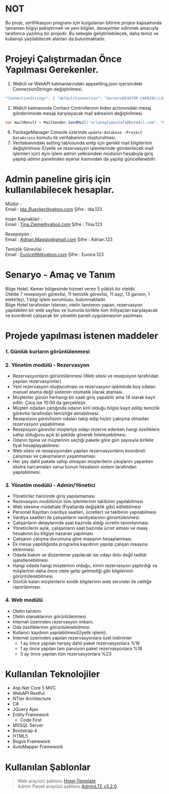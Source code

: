 # NOT
Bu proje, sertifikasyon programı için kurgulanan bitirme projesi kapsamında tamamen bilgiyi pekiştirmek ve yeni bilgiler, deneyimler edinmek amacıyla tarafımca yazılmış bir projedir. Bu sebeple geliştirilebilecek, daha temiz ve kullanışlı yazılabilecek alanları da bulunmaktadır.
# Projeyi Çalıştırmadan Önce Yapılması Gerekenler.

1. WebUI ve WebAPI katmanlarındaki appsetting.json içerisindeki ConnectionStringin değiştirilmesi.<br>
```csharp
"ConnectionStrings": { "defaultConnection": "Server=DESKTOP-CAP6I0L\\SQLEXPRESS; Database=BilgeHotelDB; Trusted_Connection=True" }
```
2. WebUI katmanında Contact Controllerının Index actionındaki mesaj gönderiminde mesajı karşılayacak mail adresinin değiştirilmesi.<br>
```csharp
var mailResult = MailSender.SendMail("arlanoglumustafa@hotmail.com", "Müşteri İletişim", message, setting);
```
6. PackageManager Console üzerinde ```update-database -Project DataAccess``` komutu ile veritabanının oluşturulması.<br>
7. Veritabanındaki setting tablosunda smtp için gerekli mail bilgilerinin değiştirilmesi (Üyelik ve rezervasyon işlemlerinde gönderilecek mail işlemleri için) Aynı işlem admin yetkisindeki müdürün hesabıyla giriş yapılıp admin panelinden ayarlar kısmından da yapılıp güncellenebilir.<br>

# Admin paneline giriş için kullanılabilecek hesaplar.
Müdür : <br>
Email : Ida_Ruecker@yahoo.com	Şifre : Ida.123<br>

Insan Kaynaklari : <br>
Email : Tina.Zieme@yahoo.com		Şifre : Tina.123<br>

Resepsiyon : <br>
Email : Adrian.Maggio@gmail.com	Şifre : Adrian.123<br>

Temizlik Görevlisi : <br>
Email : Eunice96@yahoo.com		Şifre : Eunice.123

# Senaryo - Amaç ve Tanım
Bilge Hotel, Kemer bölgesinde hizmet veren 5 yıldızlı bir oteldir. <br>
Otelde 7 resepsiyon görevlisi, 11 temizlik görevlisi, 11 aşçı, 13 garson, 1 elektrikçi, 1 bilgi işlem sorumlusu,  bulunmaktadır.<br>
Bilge Hotel tarafından istenen; otelin tanıtımını yapan, rezervasyon yapılabilen bir web sayfası ve bununla birlikte tüm ihitiyaçları karşılayacak ve koordineli çalışacak bir yönetim paneli uygulamasının yazılması.<br>

# Projede yapılması istenen maddeler
### 1.	Günlük kurların görüntülenmesi
###	2. Yönetim modülü - Rezervasyon 
-	Rezervasyonların görüntülenmesi (Web sitesi ve resepsiyon tarafından yapılan rezervasyonlar)
-	Yeni rezervasyon oluşturulması ve rezervasyon işleminde boş odaları manuel atama değil sistemin otomatik olarak ataması.
-	Müşteriler günün herhangi bir saati giriş yapabilir ama 14 olarak kayıt edilir. Çıkış ise 10:00 da gerçekleşir. 
-	Müşteri odadan çıktığında odanın kirli olduğu bilgisi kayıt edilip temizlik görevlisi tarafından temizliğe alınabilmesi.
-	Resepsiyon görevlisinin odaları takip edip hiçbir çakışma olmadan rezervasyon yapabilmesi.
-	Resepsiyon görevlisi müşteriye odayı rezerve ederken hangi özelliklere sahip olduğunu açık bi şekilde görerek listeleyebilmesi.
-	Odanın tipine ve müşterinin seçtiği pakete göre gün sayısıyla birlikte fiyat hesaplayabilmesi.
-	Web sitesi ve resepsiyondan yapılan rezervasyonların koordineli çalışması ve çakışmaların yaşanmaması.
-	Her şey dahil pakete sahip olmayan müşterilerin çıkışlarını yaparken ekstra harcamaları varsa bunun hesabının sistem tarafından yapılabilmesi.

### 3.	Yönetim modülü - Admin/Yönetici
-	Yöneticiler haricinde giriş yapılamaması
-	Rezevasyon modülünün tüm işlemlerinin takibinin yapılabilmesi
-	Web sitesine müdahale (Fiyatlarda değişiklik gibi) edilebilmesi
-	Personel Kayıtları (vardiya saatleri, ücretler) ve takibinin yapılabilmesi
-	Vardiya saatileri ile çalışanların vardiyalarının görüntülenmesi.
-	Çalışanların detaylarında saat bazında aldığı ücretin tanımlanması.
-	Yöneticilerin aylık, çalışanların saat bazında ücret alması ve maaş hesabının bu bilgiye nazaran yapılması.
-	Çalışanın çalışma durumuna göre maaşının hesaplanması.
-	Ek mesai yapıldığında programa kayıdının yapılıp çalışan maaşına eklenmesi.
-	Odada bakım ve düzenleme yapılacak ise odayı dolu değil  tadilat işaretlenebilmesi.
-	Hangi odada hangi müşterinin olduğu, kimin rezervasyon yaptırdığı ve müşterinin daha önce otele gelip gelmediği gibi bilgilerinin görüntülenebilmesi.
-	Günlük kalan müşterilerin kimlik bilgilerinin web servisler ile valiliğe raporlanması.

### 4.	Web modülü
-	Otelin tanıtımı
-	Otelin olanaklarının görüntülenmesi.
-	İnternet üzerinden rezervasyon imkanı.
-	Oda özelliklerinin görüntülenebilmesi.
-	Kullanıcı kaydının yapılabilmesi(Üyelik işlemi).
-	Internet üzerinden yapılan rezervasyonlara özel indirimler<br>
    - 1 ay önce yapılan herşey dahil paket rezervasyonlara %18<br>
    - 1 ay önce yapılan tam pansiyon paket rezervasyonlara %16<br>
    - 3 ay önce yapılan tüm rezervasyonlara %23<br>

# Kullanılan Teknolojiler
- Asp.Net Core 5 MVC
- WebAPI Restful
- NTier Architecture
- C#
- JQuery Ajax
- Entity Framework
    - Code First
- MSSQL Server
- Bootstrap 4
- HTML5
- Bogus Framework
- AutoMapper Framework

# Kullanılan Şablonlar
> Web arayüzü şablonu [Hotel-Template](https://github.com/sujata-te/Hotel-Template). <br>
> Admin Paneli arayüzü şablonu [AdminLTE v3.2.0](https://github.com/ColorlibHQ/AdminLTE/releases).
